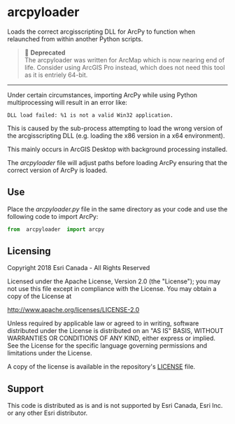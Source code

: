 # arcpyloader
Loads the correct arcgisscripting DLL for ArcPy to function when relaunched from within another Python scripts.

> 🛑 **Deprecated**  
> The arcpyloader was written for ArcMap which is now nearing end of life. Consider using ArcGIS Pro instead, which does not need this tool as it is entriely 64-bit.

---

Under certain circumstances, importing ArcPy while using Python multiprocessing will result in an error like:
```
DLL load failed: %1 is not a valid Win32 application.
```

This is caused by the sub-process attempting to load the wrong version of the arcgisscripting DLL (e.g. loading the x86 version in a x64 environment).

This mainly occurs in ArcGIS Desktop with background processing installed.

The *arcpyloader* file will adjust paths before loading ArcPy ensuring that the correct version of ArcPy is loaded.

## Use
Place the *arcpyloader.py* file in the same directory as your code and use the following code to import ArcPy:
```python
from  arcpyloader  import arcpy
``` 


## Licensing

Copyright 2018 Esri Canada - All Rights Reserved

Licensed under the Apache License, Version 2.0 (the "License"); you may not use this file except in compliance with the License. You may obtain a copy of the License at

http://www.apache.org/licenses/LICENSE-2.0

Unless required by applicable law or agreed to in writing, software distributed under the License is distributed on an "AS IS" BASIS, WITHOUT WARRANTIES OR CONDITIONS OF ANY KIND, either express or implied. See the License for the specific language governing permissions and limitations under the License.

A copy of the license is available in the repository's [LICENSE](../master/LICENSE) file.

## Support

This code is distributed as is and is not supported by Esri Canada, Esri Inc. or any other Esri distributor.
